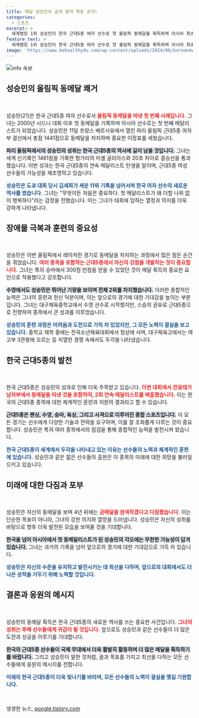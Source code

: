 ```yaml
---
title: 메달 성승민의 금색 염색 목표 공개!
categories:
  - 스포츠
excerpt: >
  세계랭킹 1위 성승민이 한국 근대5종 여자 선수로 첫 올림픽 동메달을 획득하며 아시아 최초의 기념비를 세웠습니다. 그녀는 메달을 향한 굳건한 각오와 함께 4년 뒤에는 금메달을 향한 도전을 다짐했습니다.
feature_text: >
  세계랭킹 1위 성승민이 한국 근대5종 여자 선수로 첫 올림픽 동메달을 획득하며 아시아 최초의 기념비를 세웠습니다. 그녀는 메달을 향한 굳건한 각오와 함께 4년 뒤에는 금메달을 향한 도전을 다짐했습니다.
image: 'https://www.behealthy4u.com/wp-content/uploads/2024/06/koreanews.jpg'
---
```


<p><img src="https://www.behealthy4u.com/wp-content/uploads/2024/06/koreanews.jpg" alt="info 속보" /></p>

<h2 data-ke-size="size26">성승민의 올림픽 동메달 쾌거</h2>

<p data-ke-size="size16">&nbsp;</p>

<p>성승민(21)은 한국 근대5종 여자 선수로서 <b><span style="color: #ee2323;">올림픽 동메달을 따낸 첫 번째 사례입니다.</span></b> 그녀는 2000년 시드니 대회 이후 첫 동메달을 기록하며 아시아 선수로는 첫 번째 메달리스트가 되었습니다. 성승민은 11일 프랑스 베르사유에서 열린 파리 올림픽 근대5종 여자부 결선에서 총점 1441점으로 동메달을 차지하며 중요한 이정표를 세웠습니다.  </p>

<p><b><span style="background-color: #21538527;">파리 올림픽에서의 성승민의 성취는 한국 근대5종의 역사에 길이 남을 것입니다.</span></b> 그녀는 세계 신기록인 1461점을 기록한 헝가리의 미셸 굴리아스와 20초 차이로 결승선을 통과했습니다. 이번 성과는 한국 근대5종의 연속 메달리스트 탄생을 알리며, 근대5종 여성 선수들의 가능성을 재조명하고 있습니다.</p>

<p><b><span style="color: #1a5490;">성승민은 도쿄 대회 당시 김세희가 세운 11위 기록을 넘어서며 한국 여자 선수의 새로운 역사를 썼습니다.</span></b> 그녀는 "무엇이든 처음은 중요하다. 첫 메달리스트가 돼 더할 나위 없이 행복하다"라는 감정을 전했습니다. 이는 그녀가 대회에 임하는 열정과 의지를 더욱 강하게 나타냅니다.</p>

<h2 data-ke-size="size26">장애물 극복과 훈련의 중요성</h2>

<p data-ke-size="size16">&nbsp;</p>

<p>성승민은 이번 올림픽에서 레이저런 경기로 동메달을 차지하는 과정에서 많은 힘든 순간을 겪었습니다. <b><span style="color: #ee2323;">여러 종목을 포함하는 근대5종에서 자신의 강점을 개발하는 것이 중요합니다.</span></b> 그녀는 특히 승마에서 300점 만점을 얻을 수 있었던 것이 메달 획득의 중요한 요인으로 작용했다고 강조합니다.  </p>

<p><b><span style="background-color: #21538527;">수영에서도 성승민은 뛰어난 기량을 보이며 전체 2위를 차지했습니다.</span></b> 이러한 종합적인 능력은 그녀의 훈련과 헌신 덕분이며, 이는 앞으로의 경기에 대한 기대감을 높이는 부분입니다. 그녀는 대구체육중학교에서 수영 선수로 시작했지만, 스승의 권유로 근대5종으로 전향하여 종목에서 큰 성과를 이루었습니다.</p>

<p><b><span style="color: #1a5490;">성승민의 훈련 과정은 어려움과 도전으로 가득 차 있었지만, 그 모든 노력이 결실을 보고 있습니다.</span></b> 중학교 재학 중에는 전국소년체육대회에서 정상에 서며, 대구체육고에서는 여고부 3관왕에 오르는 등 치열한 경쟁 속에서도 두각을 나타냈습니다.</p>

<h2 data-ke-size="size26">한국 근대5종의 발전</h2>

<p data-ke-size="size16">&nbsp;</p>

<p>한국 근대5종은 성승민의 성과로 인해 더욱 주목받고 있습니다. <b><span style="color: #ee2323;">이번 대회에서 전웅태가 남자부에서 동메달을 따낸 것을 포함하여, 2회 연속 메달리스트를 배출했습니다.</span></b> 이는 한국의 근대5종 종목에 대한 체계적인 훈련과 지원의 결과라고 할 수 있습니다.  </p>

<p><b><span style="background-color: #21538527;">근대5종은 펜싱, 수영, 승마, 육상, 그리고 사격으로 이루어진 종합 스포츠입니다.</span></b> 이 모든 경기는 선수에게 다양한 기술과 전략을 요구하며, 이를 잘 조화롭게 다루는 것이 중요합니다. 성승민은 특히 여러 종목에서의 점검을 통해 종합적인 능력을 발전시켜 왔습니다.</p>

<p><b><span style="color: #1a5490;">한국 근대5종이 세계에서 두각을 나타내고 있는 이유는 선수들의 노력과 체계적인 훈련에 있습니다.</span></b> 성승민과 같은 젊은 선수들의 출현은 이 종목의 미래에 대한 희망을 불러일으키고 있습니다.  </p>

<h2 data-ke-size="size26">미래에 대한 다짐과 포부</h2>

<p data-ke-size="size16">&nbsp;</p>

<p>성승민은 자신의 동메달을 보며 4년 뒤에는 <b><span style="color: #ee2323;">금메달을 염색하겠다고 다짐했습니다.</span></b> 이는 단순한 목표이 아니라, 그녀의 강한 의지와 열망을 드러냅니다. 성승민은 자신의 성취를 바탕으로 향후 더욱 발전된 모습을 보여줄 것을 기대합니다.  </p>

<p><b><span style="background-color: #21538527;">한국을 넘어 아시아에서 첫 동메달리스트가 된 성승민의 각오에는 무한한 가능성이 담겨 있습니다.</span></b> 그녀는 과거의 기록을 넘어 앞으로의 경기에 대한 기대감으로 가득 차 있습니다. </p>

<p><b><span style="color: #1a5490;">성승민은 자신의 수준을 유지하고 발전시키는 데 최선을 다하며, 앞으로의 대회에서도 더 나은 성적을 거두기 위해 노력할 것입니다.</span></b> </p>

<h2 data-ke-size="size26">결론과 응원의 메시지</h2>

<p data-ke-size="size16">&nbsp;</p>

<p>성승민의 동메달 획득은 한국 근대5종의 새로운 역사를 쓰는 중요한 사건입니다. <b><span style="color: #ee2323;">그녀의 성취는 후배 선수들에게 귀감이 될 것입니다.</span></b> 앞으로도 성승민과 같은 선수들이 더 많은 도전과 성공을 이루기를 기대합니다.   </p>

<p><b><span style="background-color: #21538527;">한국의 근대5종 선수들이 국제 무대에서 더욱 활발히 활동하며 더 많은 메달을 획득하기를 바랍니다.</span></b> 그리고 성승민이 말한 것처럼, 꿈과 목표를 가지고 최선을 다하는 모든 선수들에게 응원의 메시지를 전합니다.  </p>

<p><b><span style="color: #1a5490;">미래의 한국 근대5종이 더욱 빛나기를 바라며, 모든 선수들의 노력이 결실을 맺길 기원합니다.</span></b>  </p>

<p data-ke-size="size16">&nbsp;</p>
생생한 뉴스, <a href="https://qoogle.tistory.com" rel="dofollow">qoogle.tistory.com</a>



